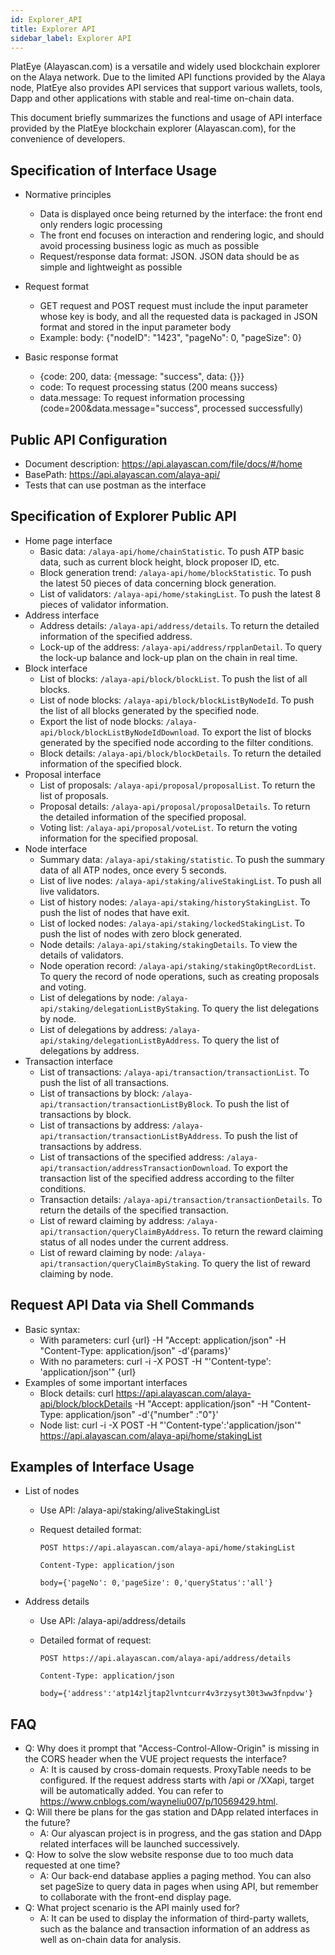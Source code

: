 ```yaml
---
id: Explorer_API
title: Explorer API
sidebar_label: Explorer API
---
```




PlatEye (Alayascan.com) is a versatile and widely used blockchain explorer on the Alaya network. Due to the limited API functions provided by the Alaya node, PlatEye also provides API services that support various wallets, tools, Dapp and other applications with stable and real-time on-chain data.

This document briefly summarizes the functions and usage of API interface provided by the PlatEye blockchain explorer (Alayascan.com), for the convenience of developers.  



## Specification of Interface Usage

* Normative principles

  *  Data is displayed once being returned by the interface: the front end only renders logic processing
  *  The front end focuses on interaction and rendering logic, and should avoid processing business logic as much as possible
  *  Request/response data format: JSON. JSON data should be as simple and lightweight as possible

* Request format

  *  GET request and POST request must include the input parameter whose key is body, and all the requested data is packaged in JSON format and stored in the input parameter body  
  *  Example: body: {"nodeID": "1423", "pageNo": 0, "pageSize": 0}

* Basic response format

  * {code: 200, data: {message: "success", data: {}}}
  * code: To request processing status (200 means success) 
  * data.message: To request information processing (code=200&data.message="success", processed successfully)

  

## Public API Configuration

* Document description: https://api.alayascan.com/file/docs/#/home 
* BasePath: https://api.alayascan.com/alaya-api/ 
* Tests that can use postman as the interface 



## Specification of Explorer Public API

* Home page interface
  *  Basic data: `/alaya-api/home/chainStatistic`. To push ATP basic data, such as current block height, block proposer ID, etc.
  *  Block generation trend: `/alaya-api/home/blockStatistic`. To push the latest 50 pieces of data concerning block generation.
  *  List of validators: `/alaya-api/home/stakingList`. To push the latest 8 pieces of validator information.
* Address interface
  * Address details: `/alaya-api/address/details`. To return the detailed information of the specified address.
  * Lock-up of the address: `/alaya-api/address/rpplanDetail`. To query the lock-up balance and lock-up plan on the chain in real time.
* Block interface
  * List of blocks: `/alaya-api/block/blockList`. To push the list of all blocks.
  * List of node blocks: `/alaya-api/block/blockListByNodeId`. To push the list of all blocks generated by the specified node.
  * Export the list of node blocks: `/alaya-api/block/blockListByNodeIdDownload`. To export the list of blocks generated by the specified node according to the filter conditions.
  * Block details: `/alaya-api/block/blockDetails`. To return the detailed information of the specified block.
* Proposal interface
  * List of proposals: `/alaya-api/proposal/proposalList`. To return the list of proposals.
  * Proposal details: `/alaya-api/proposal/proposalDetails`. To return the detailed information of the specified proposal.
  * Voting list: `/alaya-api/proposal/voteList`. To return the voting information for the specified proposal.
* Node interface
  * Summary data: `/alaya-api/staking/statistic`. To push the summary data of all ATP nodes, once every 5 seconds.
  * List of live nodes: `/alaya-api/staking/aliveStakingList`. To push all live validators.
  * List of history nodes: `/alaya-api/staking/historyStakingList`. To push the list of nodes that have exit.
  * List of locked nodes: `/alaya-api/staking/lockedStakingList`. To push the list of nodes with zero block generated.
  * Node details: `/alaya-api/staking/stakingDetails`. To view the details of validators.
  * Node operation record: `/alaya-api/staking/stakingOptRecordList`. To query the record of node operations, such as creating proposals and voting.
  * List of delegations by node: `/alaya-api/staking/delegationListByStaking`. To query the list delegations by node.
  * List of delegations by address: `/alaya-api/staking/delegationListByAddress`. To query the list of delegations by address. 
* Transaction interface
  * List of transactions: `/alaya-api/transaction/transactionList`. To push the list of all transactions.
  * List of transactions by block: `/alaya-api/transaction/transactionListByBlock`. To push the list of transactions by block.
  * List of transactions by address: `/alaya-api/transaction/transactionListByAddress`. To push the list of transactions by address.
  * List of transactions of the specified address: `/alaya-api/transaction/addressTransactionDownload`. To export the transaction list of the specified address according to the filter conditions.
  * Transaction details: `/alaya-api/transaction/transactionDetails`. To return the details of the specified transaction.
  * List of reward claiming by address: `/alaya-api/transaction/queryClaimByAddress`. To return the reward claiming status of all nodes under the current address.
  * List of reward claiming by node: `/alaya-api/transaction/queryClaimByStaking`. To query the list of reward claiming by node. 



## Request API Data via Shell Commands
* Basic syntax:
  * With parameters: curl {url} -H "Accept: application/json" -H "Content-Type: application/json" -d'{params}'
  * With no parameters: curl -i -X POST -H "'Content-type': 'application/json'" {url}
* Examples of some important interfaces
  * Block details: curl https://api.alayascan.com/alaya-api/block/blockDetails -H "Accept: application/json" -H "Content-Type: application/json" -d'{"number" :"0"}'
  * Node list: curl -i -X POST -H "'Content-type':'application/json'" https://api.alayascan.com/alaya-api/home/stakingList



## Examples of Interface Usage
* List of nodes
  * Use API: /alaya-api/staking/aliveStakingList

  * Request detailed format:   

    `POST https://api.alayascan.com/alaya-api/home/stakingList`    

    `Content-Type: application/json`    

    `body={'pageNo': 0,'pageSize': 0,'queryStatus':'all'}`
  
* Address details

  * Use API: /alaya-api/address/details

  * Detailed format of request:    

    `POST https://api.alayascan.com/alaya-api/address/details`  

    `Content-Type: application/json`    

    `body={'address':'atp14zljtap2lvntcurr4v3rzysyt30t3ww3fnpdvw'}`

    

## FAQ
* Q: Why does it prompt that "Access-Control-Allow-Origin" is missing in the CORS header when the VUE project requests the interface?
  * A: It is caused by cross-domain requests. ProxyTable needs to be configured. If the request address starts with /api or /XXapi, target will be automatically added. You can refer to https://www.cnblogs.com/wayneliu007/p/10569429.html.
* Q: Will there be plans for the gas station and DApp related interfaces in the future?
  * A: Our alyascan project is in progress, and the gas station and DApp related interfaces will be launched successively.
* Q: How to solve the slow website response due to too much data requested at one time?
  * A: Our back-end database applies a paging method. You can also set pageSize to query data in pages when using API, but remember to collaborate with the front-end display page.
* Q: What project scenario is the API mainly used for?
  * A: It can be used to display the information of third-party wallets, such as the balance and transaction information of an address as well as on-chain data for analysis.

